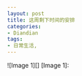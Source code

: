 ```yaml
---
layout: post
title: 这周剩下时间的安排
categories:
- Diandian
tags:
- 日常生活, 
---
```

!\[Image 1\]\[\]‍ \[Image 1\]: